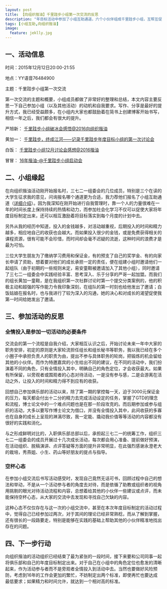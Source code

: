 ```yaml
---
layout: post
title: 【向组织揩油】千里跬步小组第一次交流的反思
description: "年目标活动中参加了小组互助通道，六个小伙伴组成千里跬步小组，互帮互促、互相鼓励，一起将年目标制定出来并落实到每个月中，12月12日组织了第一次小组交流。"
tags: [小组互助,向组织揩油]
image:
  feature: jeklly.jpg
---
```


## 一、活动信息

时间：2015年12月12日20:00-21:55

地点：YY语音76484900

主题：千里跬步小组第一次交流

第一次交流的主题和概要，小组成员都做了非常好的整理和总结，本文内容主要反思一下自己参加小组（以及其他活动）的动机和自我要求。写作、分享是最好的提升方式，我已经受益颇多，在小组内大家也都鼓励着在简书上创建博客开始书写，相信一年之后，我们都会有很大的提升。

严旭新： [千里跬步小组破冰会感悟@2016向组织揩油](http://www.jianshu.com/p/85dc7084e6fd)

黄加一： [千里跬步，终成江河——记录千里跬步年度目标小组的第一次讨论会](http://www.jianshu.com/p/a4fb8752d3c3)

白饭： [千里跬步小组12月讨论会感想@2016揩油](http://www.jianshu.com/p/889b972de790)

冒冒： [16年揩油-@千里跬步小组启动会](http://www.jianshu.com/p/163f78292c2e)


## 二、小组缘起

在向组织揩油活动刚开始报名时，三七二一组委会的几位成员，特别是三个在读的大学生征求我的意见，问询报名哪个通道更为合适，我力荐他们报名了小组互助通道（[详细介绍](http://nianmubiao.com/enroll/)）。因为我深知在刚开始进行自我管理时，靠一个人的力量很难在一年的时间长度上保持持续的热情和动力，而参加社会化学习不仅可以促使大家将年度目标制定出来，还可以相互激励着将目标落实到每个月度的计划中去。

另外从我的经历中知道，投入的金钱越多，对活动越重视，后期投入的时间和精力越多，相应地自己的收获也会越大。而如果投入很少的金钱，或是免费获得相关的课程资源，很有可能不会珍惜，而时间却会毫不迟疑的流逝，这种时间的浪费才是最为可怕。

三位大学生朋友为了缴纳学习费用和保证金，有的预支了自己的奖学金、有的向家长申请了资助，想着要对他们的成长承担一定的责任，便在组建小组时邀请他们一起组队（由于初期的一些规则未定，易安童鞋被邀请加入了其他小组），同时邀请了三七二一组委会中实践经验丰富、思考深入、乐于分享的严哥一起加盟。而我们的组长黄加一童鞋，是在我组织第一次社群讨论时第一个提交分类案例的，他的积极主动和超强的写作能力令我印象深刻，在组队的第一时刻也给他发出了邀请；白饭姑娘在报名时，也与我进行了较为深入的沟通，她的决心和对成长的渴望促使我第一时间给她发出了邀请。

## 三、参加活动的反思

### 全情投入是参加一切活动的必要条件

交流会的第一个流程是自我介绍，大家相互认识之后，开始讨论未来一年中大家的职务安排，初定的原则是大家轮流担任组长和组长秘书等职务，我以我已经在多个小圈子中承担负责人的职责为由，提出不参与具体职务的轮岗，把锻炼的机会留给其他的小伙伴。而作为特邀嘉宾的小生给出不同的建议，在不同的活动中，我们扮演着不同的角色，只有全情投入其中，明确自己的角色定位，才会收获最大。如果有所保留，以旁观者或围观者的心态对待活动，一是没有参与感，二是会游离在活动之外，让投入的时间和精力得不到应有的收获。

回想自己参加俱乐部的活动以来，除了第一期的掌控每一天，迫于3000元保证金的压力，每天都会付出十二分的精力去完成活动设定的任务，掌握了GTD的理念和流程，博士论文中的一个难点问题也是在那一阶段攻克的。而后期参加或参与组织的活动，大多以要写作博士论文为借口，并没有全情投入其中，此间收获的多寡也在自身的成长上呈现的淋漓尽致，我一定能、撬动我价值等等活动的内容都没有很好的实践和消化。

与之形成鲜明对比的，入职俱乐部总部以后，承担起三七二一的统筹工作，组织三七二一组委会的成员开展过十几次成长活动，每次都会用心准备、提前做好预演，在活动组织、脱稿演讲、点评答疑等方面的提升非常明显，在此强烈感谢永澄老大的栽培，秀燕姐、小生、药山等好朋友的提点与指导。


### 空杯心态

在参加小组交流后书写活动感受时，发现自己竟然无话可书，回顾过程中自己的想法和举动，不是从一个活动参与者的角度去对待，而是依循了助教或组织者的视角用挑剔的眼光对待活动流程和内容，总想着给其他的小伙伴一些建议或点评，而未能保持空杯心态，从大家的交流中去发现和寻找自己欠缺的内容。

这种心态不仅仅存在与这一次的小组交流中，甚至在本次年度目标制定的活动过程中，觉得自己已经参加过两次，对于其间的理论已经非常熟稔，而从了解到掌握，还有很长的一段路要走，特别是能够在实践的基础上帮助其他的小伙伴精准地找出存在的问题。

## 四、下一步行动

向组织揩油的活动组织已经结束了最为紧张的一段时间，接下来要和公司同事一起将俱乐部和自己的年度目标制定出来。对于自己在小组中的角色定位也愈发的清晰起来，作为活动参与者而不是旁观者全情投入到活动中去。当然也要做好风险预防，考虑到16年的工作会更加的繁忙，不妨制定出两个标准，即使再忙也要达成最低要求；如果精力和时间允许，就达到一个相对高的标准。